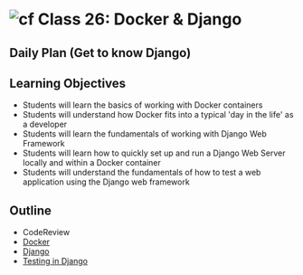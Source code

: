 # ![cf](http://i.imgur.com/7v5ASc8.png) Class 26: Docker & Django

## Daily Plan (Get to know Django)

## Learning Objectives

- Students will learn the basics of working with Docker containers
- Students will understand how Docker fits into a typical 'day in the life' as a developer
- Students will learn the fundamentals of working with Django Web Framework
- Students will learn how to quickly set up and run a Django Web Server locally and within a Docker container
- Students will understand the fundamentals of how to test a web application using the Django web framework

## Outline
- CodeReview
- [Docker]
- [Django]
- [Testing in Django]
<!-- [Hyperlinks]  -->

<!-- links -->
[Docker]: https://docs.docker.com/compose/django/
[Django]: ./notes/getting-started.md
[Testing in Django]: ./notes/testing.md


